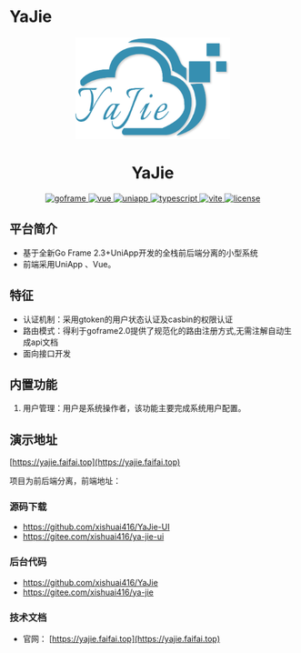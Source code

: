 # YaJie
<div align="center">
<img src="yajielogo.png" height="180"/>
    <p>
        <h1>YaJie</h1>
    </p>
    <p align="center">
        <a href="https://goframe.org/pages/viewpage.action?pageId=1114119" target="_blank">
	        <img src="https://img.shields.io/badge/goframe-2.0-green" alt="goframe">
	    </a>
	    <a href="https://v3.vuejs.org/" target="_blank">
	        <img src="https://img.shields.io/badge/vue.js-vue3.x-green" alt="vue">
	    </a>
	    <a href="https://uniapp.dcloud.net.cn/release.html" target="_blank">
	        <img src="https://img.shields.io/badge/UniApp-%3E1.0.0-blue" alt="uniapp">
	    </a>
		<a href="https://www.tslang.cn/" target="_blank">
	        <img src="https://img.shields.io/badge/typescript-%3E4.0.0-blue" alt="typescript">
	    </a>
		<a href="https://vitejs.dev/" target="_blank">
		    <img src="https://img.shields.io/badge/vite-%3E2.0.0-yellow" alt="vite">
		</a>
		<a href="https://github.com/xishuai416/YaJie/blob/main/LICENSE" target="_blank">
		    <img src="https://img.shields.io/badge/license-Apache%20License%202.0-blue" alt="license">
		</a>
	</p>
</div>



## 平台简介
* 基于全新Go Frame 2.3+UniApp开发的全栈前后端分离的小型系统
* 前端采用UniApp 、Vue。
## 特征
* 认证机制：采用gtoken的用户状态认证及casbin的权限认证
* 路由模式：得利于goframe2.0提供了规范化的路由注册方式,无需注解自动生成api文档
* 面向接口开发

## 内置功能
1.  用户管理：用户是系统操作者，该功能主要完成系统用户配置。

## 演示地址
[https://yajie.faifai.top](https://yajie.faifai.top)

项目为前后端分离，前端地址：

### 源码下载
- https://github.com/xishuai416/YaJie-UI
- https://gitee.com/xishuai416/ya-jie-ui


### 后台代码
-  https://github.com/xishuai416/YaJie
-  https://gitee.com/xishuai416/ya-jie

### 技术文档
- 官网： [https://yajie.faifai.top](https://yajie.faifai.top)
